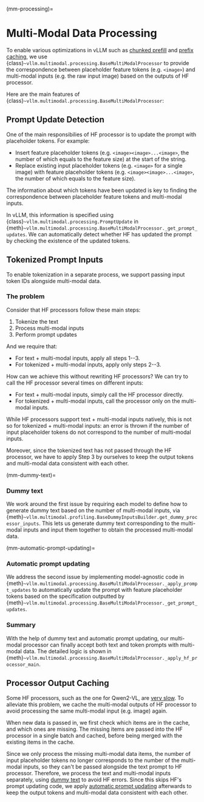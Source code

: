 (mm-processing)=

# Multi-Modal Data Processing

To enable various optimizations in vLLM such as [chunked prefill](#chunked-prefill) and [prefix caching](#automatic-prefix-caching), we use {class}`~vllm.multimodal.processing.BaseMultiModalProcessor` to provide the correspondence between placeholder feature tokens (e.g. `<image>`) and multi-modal inputs (e.g. the raw input image) based on the outputs of HF processor.

Here are the main features of {class}`~vllm.multimodal.processing.BaseMultiModalProcessor`:

## Prompt Update Detection

One of the main responsibilies of HF processor is to update the prompt with placeholder tokens. For example:

- Insert feature placeholder tokens (e.g. `<image><image>...<image>`, the number of which equals to the feature size) at the start of the string.
- Replace existing input placeholder tokens (e.g. `<image>` for a single image) with feature placeholder tokens (e.g. `<image><image>...<image>`, the number of which equals to the feature size).

The information about which tokens have been updated is key to finding the correspondence between placeholder feature tokens and multi-modal inputs.

In vLLM, this information is specified using {class}`~vllm.multimodal.processing.PromptUpdate` in {meth}`~vllm.multimodal.processing.BaseMultiModalProcessor._get_prompt_updates`. We can automatically detect whether HF has updated the prompt by checking the existence of the updated tokens.

## Tokenized Prompt Inputs

To enable tokenization in a separate process, we support passing input token IDs alongside multi-modal data.

### The problem

Consider that HF processors follow these main steps:

1. Tokenize the text
2. Process multi-modal inputs
3. Perform prompt updates

And we require that:

- For text + multi-modal inputs, apply all steps 1--3.
- For tokenized + multi-modal inputs, apply only steps 2--3.

How can we achieve this without rewriting HF processors? We can try to call the HF processor several times on different inputs:

- For text + multi-modal inputs, simply call the HF processor directly.
- For tokenized + multi-modal inputs, call the processor only on the multi-modal inputs.

While HF processors support text + multi-modal inputs natively, this is not so for tokenized + multi-modal inputs: an error is thrown if the number of input placeholder tokens do not correspond to the number of multi-modal inputs.

Moreover, since the tokenized text has not passed through the HF processor, we have to apply Step 3 by ourselves to keep the output tokens and multi-modal data consistent with each other.

(mm-dummy-text)=

### Dummy text

We work around the first issue by requiring each model to define how to generate dummy text based on the number of multi-modal inputs, via {meth}`~vllm.multimodal.profiling.BaseDummyInputsBuilder.get_dummy_processor_inputs`. This lets us generate dummy text corresponding to the multi-modal inputs and input them together to obtain the processed multi-modal data.

(mm-automatic-prompt-updating)=

### Automatic prompt updating

We address the second issue by implementing model-agnostic code in
{meth}`~vllm.multimodal.processing.BaseMultiModalProcessor._apply_prompt_updates` to automatically update the prompt with feature placeholder tokens based on the specification outputted by {meth}`~vllm.multimodal.processing.BaseMultiModalProcessor._get_prompt_updates`.

### Summary

With the help of dummy text and automatic prompt updating, our multi-modal processor can finally accept both text and token prompts with multi-modal data. The detailed logic is shown in {meth}`~vllm.multimodal.processing.BaseMultiModalProcessor._apply_hf_processor_main`.

## Processor Output Caching

Some HF processors, such as the one for Qwen2-VL, are [very slow](gh-issue:9238). To alleviate this problem, we cache the multi-modal outputs of HF processor to avoid processing the same multi-modal input (e.g. image) again.

When new data is passed in, we first check which items are in the cache, and which ones are missing. The missing items are passed into the HF processor in a single batch and cached, before being merged with the existing items in the cache.

Since we only process the missing multi-modal data items, the number of input placeholder tokens no longer corresponds to the number of the multi-modal inputs, so they can't be passed alongside the text prompt to HF processor. Therefore, we process the text and multi-modal inputs separately, using [dummy text](#mm-dummy-text) to avoid HF errors. Since this skips HF's prompt updating code, we apply [automatic prompt updating](#mm-automatic-prompt-updating) afterwards to keep the output tokens and multi-modal data consistent with each other.
